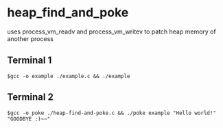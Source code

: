 # heap_find_and_poke
uses process_vm_readv and process_vm_writev to patch heap memory of another process

## Terminal 1
`$gcc -o example ./example.c && ./example`

## Terminal 2
`$gcc -o poke ./heap-find-and-poke.c && ./poke example "Hello world!" "GOODBYE :)~~"`
